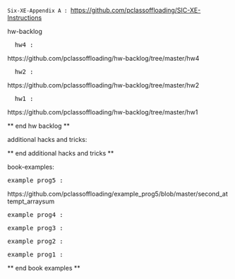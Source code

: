 `Six-XE-Appendix A : `https://github.com/pclassoffloading/SIC-XE-Instructions

hw-backlog

<pre>  hw4 : </pre>https://github.com/pclassoffloading/hw-backlog/tree/master/hw4
  
<pre>  hw2 : </pre>https://github.com/pclassoffloading/hw-backlog/tree/master/hw2
<pre>  hw1 : </pre>https://github.com/pclassoffloading/hw-backlog/tree/master/hw1

** end hw backlog ** 

additional hacks and tricks:

** end additional hacks and tricks **

book-examples:

<pre>example_prog5 : </pre>https://github.com/pclassoffloading/example_prog5/blob/master/second_attempt_arraysum
<pre>example_prog4 : </pre>
<pre>example_prog3 : </pre>
<pre>example_prog2 : </pre>
<pre>example_prog1 : </pre>

** end book examples **


